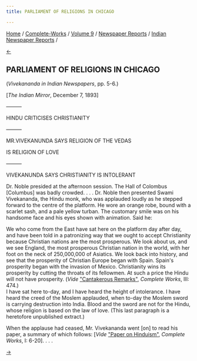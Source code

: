 ```yaml
---
title: PARLIAMENT OF RELIGIONS IN CHICAGO

---
```

<div>

[Home](../../../../index.htm) /
[Complete-Works](../../../complete_works.htm) / [Volume
9](../../volume_9_contents.htm) / [Newspaper
Reports](../newspaper_reports_contents.htm) / [Indian Newspaper
Reports](indian_newspaper_contents.htm) /

[←](02_the_indian_mirror_nov_28_1893.htm)

## PARLIAMENT OF RELIGIONS IN CHICAGO

(*Vivekananda in Indian Newspapers*, pp. 5-6.)

\[*The Indian Mirror*, December 7, 1893\]

———

HINDU CRITICISES CHRISTIANITY

———

MR.VIVEKANUNDA SAYS RELIGION OF THE VEDAS

IS RELIGION OF LOVE

———

VIVEKANUNDA SAYS CHRISTIANITY IS INTOLERANT

Dr. Noble presided at the afternoon session. The Hall of Colombus
\[Columbus\] was badly crowded. . . . Dr. Noble then presented Swami
Vivekananda, the Hindu monk, who was applauded loudly as he stepped
forward to the centre of the platform. He wore an orange robe, bound
with a scarlet sash, and a pale yellow turban. The customary smile was
on his handsome face and his eyes shown with animation. Said he:

We who come from the East have sat here on the platform day after day,
and have been told in a patronizing way that we ought to accept
Christianity because Christian nations are the most prosperous. We look
about us, and we see England, the most prosperous Christian nation in
the world, with her foot on the neck of 250,000,000 of Asiatics. We look
back into history, and see that the prosperity of Christian Europe began
with Spain. Spain's prosperity began with the invasion of Mexico.
Christianity wins its prosperity by cutting the throats of its
fellowmen. At such a price the Hindu will not have prosperity. (*Vide*
["Cantakerous
Remarks"](../../../volume_3/reports_in_american_newspapers/at_the_parliament_of_religions.htm#v9_indnews),
*Complete Works*, III: 474.)  
I have sat here to-day, and I have heard the height of intolerance. I
have heard the creed of the Moslem applauded, when to-day the Moslem
sword is carrying destruction into India. Blood and the sword are not
for the Hindu, whose religion is based on the law of love. (This last
paragraph is a heretofore unpublished extract.)

When the applause had ceased, Mr. Vivekananda went \[on\] to read his
paper, a summary of which follows: \[*Vide* ["Paper on
Hinduism"](../../../volume_1/addresses_at_the_parliament/v1_c1_paper_on_hinduism.htm),
*Complete Works*, I: 6-20\]. . . .

[→](04_the_indian_mirror_jun_14_1894.htm)

</div>
